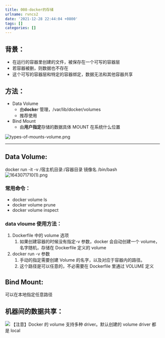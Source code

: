 ```yaml
---
title: 008-docker的存储
urlname: rvncs2
date: '2021-12-28 22:44:04 +0800'
tags: []
categories: []
---
```


## 背景：

- 在运行的容器里创建的文件，被保存在一个可写的容器层
- 若容器被删，则数据也不存在
- 这个可写的容器层和特定的容器绑定，数据无法和其他容器共享

## 方法：

- Data Volume
  - 由**docke**r 管理，/var/lib/docker/volumes
  - 推荐使用
- Bind Mount
  - 由**用户指定**存储的数据具体 MOUNT 在系统什么位置

![types-of-mounts-volume.png](https://cdn.nlark.com/yuque/0/2021/png/115484/1640704598232-50c82759-daa6-490f-9dc0-b62bdef56e69.png#clientId=u8147d5af-ec22-4&crop=0&crop=0&crop=1&crop=1&from=ui&id=uffce69d9&margin=%5Bobject%20Object%5D&name=types-of-mounts-volume.png&originHeight=255&originWidth=502&originalType=binary∶=1&rotation=0&showTitle=false&size=23458&status=done&style=none&taskId=ub5895628-1e71-439b-93c6-5f57ec6647b&title=)

---

## Data Volume:

docker run -it -v /宿主机目录:/容器目录 镜像名 /bin/bash
![1643071710(1).png](https://cdn.nlark.com/yuque/0/2022/png/115484/1643071717294-76f0e6c1-de40-47b2-90fe-3021ec3b760e.png#clientId=u56023851-d56d-4&crop=0&crop=0&crop=1&crop=1&from=paste&height=314&id=ubd6f871d&margin=%5Bobject%20Object%5D&name=1643071710%281%29.png&originHeight=471&originWidth=1142&originalType=binary∶=1&rotation=0&showTitle=false&size=54555&status=done&style=none&taskId=u82d48bb9-0b97-45cb-b2e5-716d64cf2ab&title=&width=761.3333333333334)

### 常用命令：

- docker volume ls
- docker volume prune
- docker volume inspect

### data vloume 使用方法：

1. Dockerfile 中的 volume 选项
   1. 如果创建容器的时候没有指定-v 参数，docker 会自动创建一个 volume，名字随机，存储在 Dockerfile 定义的 volume
2. docker run -v 参数
   1. 手动的指定需要创建 Volume 的名字，以及对应于容器内的路径。
   1. 这个路径是可以任意的，不必需要在 Dockerfile 里通过 VOLUME 定义

## Bind Mount:

可以在本地指定任意路径

## 机器间的数据共享：

![](https://cdn.nlark.com/yuque/0/2022/png/115484/1643254141889-ebad73d2-96cc-463f-bb28-21cb78160c1c.png#clientId=ua81978af-9532-4&crop=0&crop=0&crop=1&crop=1&from=paste&id=u2c9c68d2&margin=%5Bobject%20Object%5D&originHeight=602&originWidth=1284&originalType=url∶=1&rotation=0&showTitle=false&status=done&style=none&taskId=u78941e08-c225-468a-b066-36eeeb03c58&title=)
【注意】Docker 的 volume 支持多种 driver。默认创建的 volume driver 都是 local
